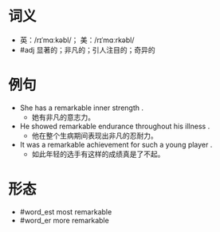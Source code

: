 # 词义
- 英：/rɪˈmɑːkəbl/； 美：/rɪˈmɑːrkəbl/
- #adj 显著的；非凡的；引人注目的；奇异的
# 例句
- She has a remarkable inner strength .
	- 她有非凡的意志力。
- He showed remarkable endurance throughout his illness .
	- 他在整个生病期间表现出非凡的忍耐力。
- It was a remarkable achievement for such a young player .
	- 如此年轻的选手有这样的成绩真是了不起。
# 形态
- #word_est most remarkable
- #word_er more remarkable
